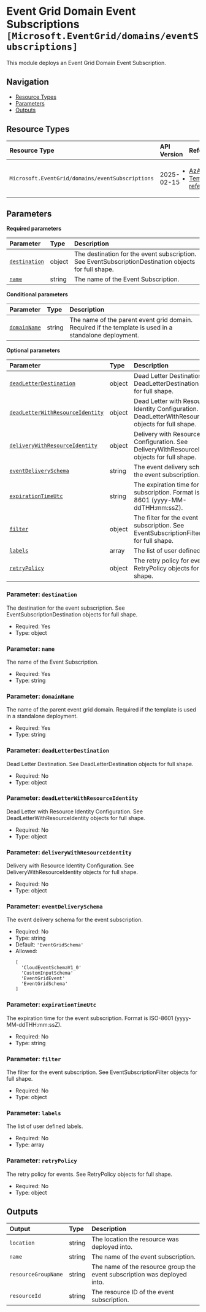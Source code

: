# Event Grid Domain Event Subscriptions `[Microsoft.EventGrid/domains/eventSubscriptions]`

This module deploys an Event Grid Domain Event Subscription.

## Navigation

- [Resource Types](#Resource-Types)
- [Parameters](#Parameters)
- [Outputs](#Outputs)

## Resource Types

| Resource Type | API Version | References |
| :-- | :-- | :-- |
| `Microsoft.EventGrid/domains/eventSubscriptions` | 2025-02-15 | <ul style="padding-left: 0px;"><li>[AzAdvertizer](https://www.azadvertizer.net/azresourcetypes/microsoft.eventgrid_domains_eventsubscriptions.html)</li><li>[Template reference](https://learn.microsoft.com/en-us/azure/templates/Microsoft.EventGrid/2025-02-15/domains/eventSubscriptions)</li></ul> |

## Parameters

**Required parameters**

| Parameter | Type | Description |
| :-- | :-- | :-- |
| [`destination`](#parameter-destination) | object | The destination for the event subscription. See EventSubscriptionDestination objects for full shape. |
| [`name`](#parameter-name) | string | The name of the Event Subscription. |

**Conditional parameters**

| Parameter | Type | Description |
| :-- | :-- | :-- |
| [`domainName`](#parameter-domainname) | string | The name of the parent event grid domain. Required if the template is used in a standalone deployment. |

**Optional parameters**

| Parameter | Type | Description |
| :-- | :-- | :-- |
| [`deadLetterDestination`](#parameter-deadletterdestination) | object | Dead Letter Destination. See DeadLetterDestination objects for full shape. |
| [`deadLetterWithResourceIdentity`](#parameter-deadletterwithresourceidentity) | object | Dead Letter with Resource Identity Configuration. See DeadLetterWithResourceIdentity objects for full shape. |
| [`deliveryWithResourceIdentity`](#parameter-deliverywithresourceidentity) | object | Delivery with Resource Identity Configuration. See DeliveryWithResourceIdentity objects for full shape. |
| [`eventDeliverySchema`](#parameter-eventdeliveryschema) | string | The event delivery schema for the event subscription. |
| [`expirationTimeUtc`](#parameter-expirationtimeutc) | string | The expiration time for the event subscription. Format is ISO-8601 (yyyy-MM-ddTHH:mm:ssZ). |
| [`filter`](#parameter-filter) | object | The filter for the event subscription. See EventSubscriptionFilter objects for full shape. |
| [`labels`](#parameter-labels) | array | The list of user defined labels. |
| [`retryPolicy`](#parameter-retrypolicy) | object | The retry policy for events. See RetryPolicy objects for full shape. |

### Parameter: `destination`

The destination for the event subscription. See EventSubscriptionDestination objects for full shape.

- Required: Yes
- Type: object

### Parameter: `name`

The name of the Event Subscription.

- Required: Yes
- Type: string

### Parameter: `domainName`

The name of the parent event grid domain. Required if the template is used in a standalone deployment.

- Required: Yes
- Type: string

### Parameter: `deadLetterDestination`

Dead Letter Destination. See DeadLetterDestination objects for full shape.

- Required: No
- Type: object

### Parameter: `deadLetterWithResourceIdentity`

Dead Letter with Resource Identity Configuration. See DeadLetterWithResourceIdentity objects for full shape.

- Required: No
- Type: object

### Parameter: `deliveryWithResourceIdentity`

Delivery with Resource Identity Configuration. See DeliveryWithResourceIdentity objects for full shape.

- Required: No
- Type: object

### Parameter: `eventDeliverySchema`

The event delivery schema for the event subscription.

- Required: No
- Type: string
- Default: `'EventGridSchema'`
- Allowed:
  ```Bicep
  [
    'CloudEventSchemaV1_0'
    'CustomInputSchema'
    'EventGridEvent'
    'EventGridSchema'
  ]
  ```

### Parameter: `expirationTimeUtc`

The expiration time for the event subscription. Format is ISO-8601 (yyyy-MM-ddTHH:mm:ssZ).

- Required: No
- Type: string

### Parameter: `filter`

The filter for the event subscription. See EventSubscriptionFilter objects for full shape.

- Required: No
- Type: object

### Parameter: `labels`

The list of user defined labels.

- Required: No
- Type: array

### Parameter: `retryPolicy`

The retry policy for events. See RetryPolicy objects for full shape.

- Required: No
- Type: object

## Outputs

| Output | Type | Description |
| :-- | :-- | :-- |
| `location` | string | The location the resource was deployed into. |
| `name` | string | The name of the event subscription. |
| `resourceGroupName` | string | The name of the resource group the event subscription was deployed into. |
| `resourceId` | string | The resource ID of the event subscription. |
